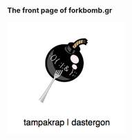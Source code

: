 ### The front page of forkbomb.gr

![forkbomb-front-page]( img/forkbomb-front.png "Forkbomb Front Page")

